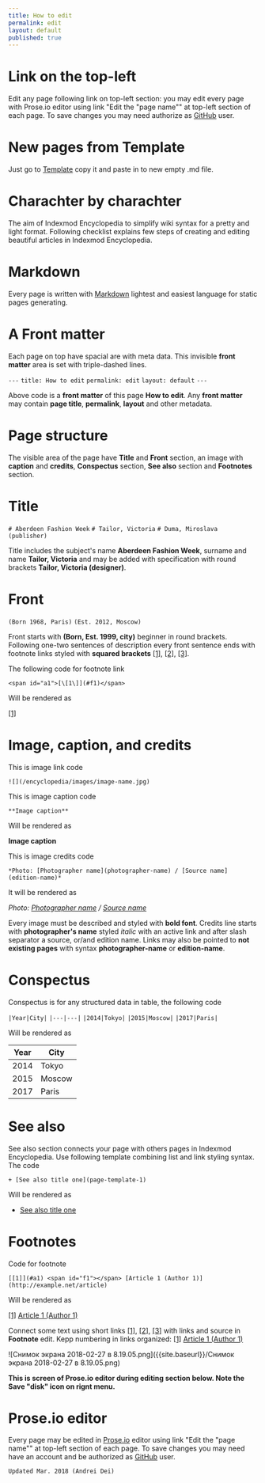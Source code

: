 ```yaml
---
title: How to edit
permalink: edit
layout: default
published: true
---
```

# Link on the top-left 

Edit any page following link on top-left section: you may edit every page with Prose.io editor using link "Edit the "page name"" at top-left section of each page. To save  changes you may need authorize as [GitHub](https://github.com/join) user.


# New pages from Template

Just go to [Template](template) copy it and paste in to new empty .md file. 

# Charachter by charachter 

The aim of Indexmod Encyclopedia to simplify wiki syntax for a pretty and light format. Following checklist explains few steps of creating and editing beautiful articles in Indexmod Encyclopedia.

# Markdown

Every page is written with [Markdown](https://daringfireball.net/projects/markdown/syntax) lightest and easiest language for static pages generating.

#  A Front matter

Each page on top have spacial are with meta data. This invisible **front matter** area is set with triple-dashed lines.

`---`
`title: How to edit`
`permalink: edit`
`layout: default`
`---`

Above code is a **front matter** of this page **How to edit**. Any **front matter** may contain **page title**, **permalink**, **layout** and other metadata.

# Page structure

The visible area of the page have **Title** and **Front** section, an image with **caption** and **credits**, **Conspectus** section, **See also** section and **Footnotes** section.

# Title  

`# Aberdeen Fashion Week`
`# Tailor, Victoria`
`# Duma, Miroslava (publisher)`


Title includes the subject's name **Aberdeen Fashion Week**, surname and name **Tailor, Victoria** and may be added with specification with round brackets **Tailor, Victoria (designer)**.

# Front

`(Born 1968, Paris)`
`(Est. 2012, Moscow)`


Front starts with **(Born, Est. 1999, city)** beginner in round brackets. Following one-two sentences of description every front sentence ends with footnote links styled with **squared brackets** <span id="a1">[\[1\]](#f1)</span>, <span id="a2">[\[2\]](#f2)</span>, <span id="a3">[\[3\]](#f3)</span>.

The following code for footnote link

`<span id="a1">[\[1\]](#f1)</span>`

Will be rendered as

<span id="a1">[\[1\]](#f1)</span>


# Image, caption, and credits

This is image link code

`![](/encyclopedia/images/image-name.jpg)`

This is image caption code

`**Image caption**`

Will be rendered as

**Image caption**

This is image credits code

`*Photo: [Photographer name](photographer-name) / [Source name](edition-name)*`

It will be rendered as

*Photo: [Photographer name](photographer-name) / [Source name](edition-name)*

Every image must be described and styled with **bold font**. Credits line starts with **photographer's name** styled *italic* with an active link and after slash separator a source, or/and edition name. Links may also be pointed to **not existing pages** with syntax **photographer-name** or **edition-name**.

# Conspectus

Conspectus is for any structured data in table, the following code

`|Year|City|`
`|---|---|`
`|2014|Tokyo|`
`|2015|Moscow|`
`|2017|Paris|`

Will be rendered as

|Year|City|
|----|-----|
|2014|Tokyo|
|2015|Moscow|
|2017|Paris|

# See also

See also section connects your page with others pages in Indexmod Encyclopedia. Use following template combining list and link styling syntax. The code

`+ [See also title one](page-template-1)`

Will be rendered as

+ [See also title one](page-template-1)


# Footnotes

Code for footnote

`[[1]](#a1) <span id="f1"></span> [Article 1 (Author 1)] (http://example.net/article)`

Will be rendered as

[[1]](#a1) <span id="f1"></span> [Article 1 (Author 1)](http://example.net/article)

Connect some text using short links <span id="a1">[\[1\]](#f1)</span>, <span id="a2">[\[2\]](#f2)</span>, <span id="a3">[\[3\]](#f3)</span> with links and source in **Footnote** edit. Kepp numbering in links organized: [[1]](#a1) <span id="f1"></span> [Article 1 (Author 1)](http://example.net/article)

![Снимок экрана 2018-02-27 в 8.19.05.png]({{site.baseurl}}/Снимок экрана 2018-02-27 в 8.19.05.png)

**This is screen of Prose.io editor during editing section below. Note the Save "disk" icon on rignt menu.**

# Prose.io editor

Every page may be edited in [Prose.io](www.prose.io) editor using link "Edit the "page name"" at top-left section of each page. To save  changes you may need have an account and be authorized as [GitHub](https://github.com/join) user.

`Updated Mar. 2018 (Andrei Dei)`
